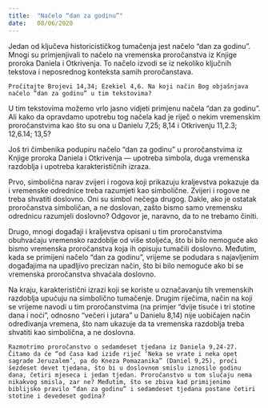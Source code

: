 ```yaml
---
title:  "Načelo “dan za godinu”"
date:   08/06/2020
---
```


Jedan od ključeva historicističkog tumačenja jest načelo “dan za godinu”. Mnogi su primjenjivali to načelo na vremenska proročanstva iz Knjige proroka Daniela i Otkrivenja. To načelo izvodi se iz nekoliko ključnih tekstova i neposrednog konteksta samih proročanstava.

`Pročitajte Brojevi 14,34; Ezekiel 4,6. Na koji način Bog objašnjava načelo “dan za godinu” u tim tekstovima?`

U tim tekstovima možemo vrlo jasno vidjeti primjenu načela “dan za godinu”. Ali kako da opravdamo upotrebu tog načela kad je riječ o nekim vremenskim proročanstvima kao što su ona u Danielu 7,25; 8,14 i Otkrivenju 11,2.3; 12,6.14; 13,5?

Još tri čimbenika podupiru načelo “dan za godinu” u proročanstvima iz Knjige proroka Daniela i Otkrivenja — upotreba simbola, duga vremenska razdoblja i upotreba karakterističnih izraza.

Prvo, simbolična narav zvijeri i rogova koji prikazuju kraljevstva pokazuje da i vremenske odrednice treba razumjeti kao simbolične. Zvijeri i rogove ne treba shvatiti doslovno. Oni su simbol nečega drugog. Dakle, ako je ostatak proročanstva simboličan, a ne doslovan, zašto bismo samo vremensku odrednicu razumjeli doslovno? Odgovor je, naravno, da to ne trebamo činiti.

Drugo, mnogi događaji i kraljevstva opisani u tim proročanstvima obuhvaćaju vremensko razdoblje od više stoljeća, što bi bilo nemoguće ako bismo vremenska proročanstva koja ih opisuju tumačili doslovno. Međutim, kada se primijeni načelo “dan za godinu”, vrijeme se podudara s najavljenim događajima na upadljivo precizan način, što bi bilo nemoguće ako bi se vremenska proročanstva shvaćala doslovno.

Na kraju, karakteristični izrazi koji se koriste u označavanju tih vremenskih razdoblja upućuju na simbolično tumačenje. Drugim riječima, način na koji se vrijeme navodi u tim proročanstvima (na primjer “dvije tisuće i tri stotine dana i noći”, odnosno “večeri i jutara” u Danielu 8,14) nije uobičajen način određivanja vremena, što nam ukazuje da ta vremenska razdoblja treba shvatiti kao simbolična, a ne doslovna.

`Razmotrimo proročanstvo o sedamdeset tjedana iz Daniela 9,24-27. Čitamo da će “od časa kad iziđe riječ ‘Neka se vrate i neka opet sagrade Jeruzalem’, pa do Kneza Pomazanika” (Daniel 9,25), proći šezdeset devet tjedana, što bi u doslovnom smislu iznosilo godinu dana, četiri mjeseca i jedan tjedan. Proročanstvo u tom slučaju nema nikakvog smisla, zar ne? Međutim, što se zbiva kad primijenimo biblijsko pravilo “dan za godinu” i sedamdeset tjedana postane četiri stotine i devedeset godina?`
